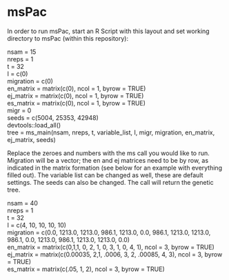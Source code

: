 # msPac
In order to run msPac, start an R Script with this layout and set working directory to msPac (within this repository):<br />

nsam = 15 <br />
nreps = 1 <br />
t = 32 <br />
I = c(0) <br />
migration = c(0) <br />
en_matrix = matrix(c(0), ncol = 1, byrow = TRUE) <br />
ej_matrix = matrix(c(0), ncol = 1, byrow = TRUE) <br />
es_matrix = matrix(c(0), ncol = 1, byrow = TRUE) <br />
migr = 0 <br />
seeds = c(5004, 25353, 42948) <br />
devtools::load_all() <br />
tree = ms_main(nsam, nreps, t, variable_list, I, migr, migration, en_matrix, ej_matrix, seeds) <br />


Replace the zeroes and numbers with the ms call you would like to run. Migration will be a vector; the en and ej matrices need to be by row, as indicated in the matrix formation (see below for an example with everything filled out). The variable list can be changed as well, these are default settings. The seeds can also be changed. The call will return the genetic tree. <br />

nsam = 40 <br />
nreps = 1 <br />
t = 32 <br />
I = c(4, 10, 10, 10, 10) <br />
migration = c(0.0, 1213.0, 1213.0,  986.1, 1213.0, 0.0, 986.1, 1213.0, 1213.0,  986.1, 0.0, 1213.0, 986.1, 1213.0, 1213.0, 0.0) <br />
en_matrix = matrix(c(0,1,1, 0, 2, 1, 0, 3, 1, 0, 4, 1), ncol = 3, byrow = TRUE) <br />
ej_matrix = matrix(c(0.00035, 2,1, .0006, 3, 2, .00085, 4, 3), ncol = 3, byrow = TRUE) <br />
es_matrix = matrix(c(.05, 1, 2), ncol = 3, byrow = TRUE) <br />
